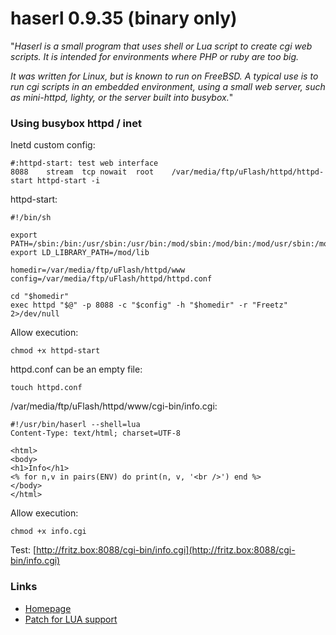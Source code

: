 # haserl 0.9.35 (binary only)

"*Haserl is a small program that uses shell or Lua script to create cgi
web scripts. It is intended for environments where PHP or ruby are too
big.*

*It was written for Linux, but is known to run on FreeBSD. A typical use
is to run cgi scripts in an embedded environment, using a small web
server, such as mini-httpd, lighty, or the server built into busybox.*"

### Using busybox httpd / inet

Inetd custom config:

```
#:httpd-start: test web interface
8088    stream  tcp nowait  root    /var/media/ftp/uFlash/httpd/httpd-start httpd-start -i
```

httpd-start:

```
#!/bin/sh

export PATH=/sbin:/bin:/usr/sbin:/usr/bin:/mod/sbin:/mod/bin:/mod/usr/sbin:/mod/usr/bin
export LD_LIBRARY_PATH=/mod/lib

homedir=/var/media/ftp/uFlash/httpd/www
config=/var/media/ftp/uFlash/httpd/httpd.conf

cd "$homedir"
exec httpd "$@" -p 8088 -c "$config" -h "$homedir" -r "Freetz" 2>/dev/null
```

Allow execution:

```
chmod +x httpd-start
```

httpd.conf can be an empty file:

```
touch httpd.conf
```

/var/media/ftp/uFlash/httpd/www/cgi-bin/info.cgi:

```
#!/usr/bin/haserl --shell=lua
Content-Type: text/html; charset=UTF-8

<html>
<body>
<h1>Info</h1>
<% for n,v in pairs(ENV) do print(n, v, '<br />') end %>
</body>
</html>
```

Allow execution:

```
chmod +x info.cgi
```

Test:
[http://fritz.box:8088/cgi-bin/info.cgi](http://fritz.box:8088/cgi-bin/info.cgi)

### Links

-   [Homepage](http://haserl.sourceforge.net/)
-   [Patch for LUA support](https://trac.boxmatrix.info/freetz-ng/ticket/1326)

